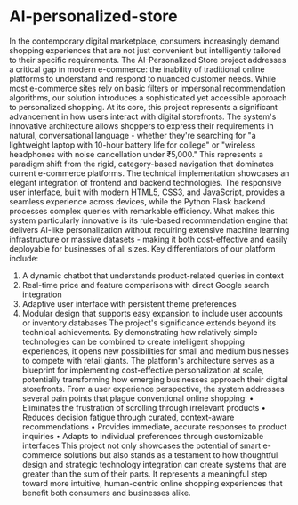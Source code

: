 # AI-personalized-store
In the contemporary digital marketplace, consumers increasingly demand shopping experiences that are not just convenient but intelligently tailored to their specific requirements. The AI-Personalized Store project addresses a critical gap in modern e-commerce: the inability of traditional online platforms to understand and respond to nuanced customer needs. While most e-commerce sites rely on basic filters or impersonal recommendation algorithms, our solution introduces a sophisticated yet accessible approach to personalized shopping.
At its core, this project represents a significant advancement in how users interact with digital storefronts. The system's innovative architecture allows shoppers to express their requirements in natural, conversational language - whether they're searching for "a lightweight laptop with 10-hour battery life for college" or "wireless headphones with noise cancellation under ₹5,000." This represents a paradigm shift from the rigid, category-based navigation that dominates current e-commerce platforms.
The technical implementation showcases an elegant integration of frontend and backend technologies. The responsive user interface, built with modern HTML5, CSS3, and JavaScript, provides a seamless experience across devices, while the Python Flask backend processes complex queries with remarkable efficiency. What makes this system particularly innovative is its rule-based recommendation engine that delivers AI-like personalization without requiring extensive machine learning infrastructure or massive datasets - making it both cost-effective and easily deployable for businesses of all sizes.
Key differentiators of our platform include:
1.	A dynamic chatbot that understands product-related queries in context
2.	Real-time price and feature comparisons with direct Google search integration
3.	Adaptive user interface with persistent theme preferences
4.	Modular design that supports easy expansion to include user accounts or inventory databases
The project's significance extends beyond its technical achievements. By demonstrating how relatively simple technologies can be combined to create intelligent shopping experiences, it opens new possibilities for small and medium businesses to compete with retail giants. The platform's architecture serves as a blueprint for implementing cost-effective personalization at scale, potentially transforming how emerging businesses approach their digital storefronts.
From a user experience perspective, the system addresses several pain points that plague conventional online shopping:
•	Eliminates the frustration of scrolling through irrelevant products
•	Reduces decision fatigue through curated, context-aware recommendations
•	Provides immediate, accurate responses to product inquiries
•	Adapts to individual preferences through customizable interfaces
This project not only showcases the potential of smart e-commerce solutions but also stands as a testament to how thoughtful design and strategic technology integration can create systems that are greater than the sum of their parts. It represents a meaningful step toward more intuitive, human-centric online shopping experiences that benefit both consumers and businesses alike.
